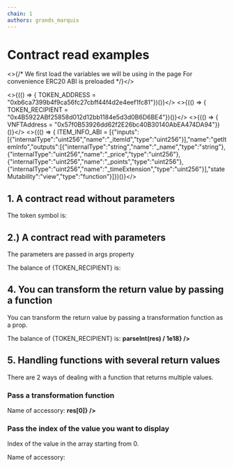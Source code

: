 ```yaml
---
chain: 1
authors: grands_marquis
---
```


# Contract read examples

<>{/* 
    We first load the variables we will be using in the page
    For convenience ERC20 ABI is preloaded
*/}</>

<>{(() => { TOKEN_ADDRESS = "0xb6ca7399b4f9ca56fc27cbff44f4d2e4eef1fc81"})()}</>
<>{(() => { TOKEN_RECIPIENT = "0x4B5922ABf25858d012d12bb1184e5d3d0B6D6BE4"})()}</>
<>{(() => { VNFTAddress = "0x57f0B53926dd62f2E26bc40B30140AbEA474DA94"})()}</>
<>{(() => { ITEM_INFO_ABI = [{"inputs":[{"internalType":"uint256","name":"_itemId","type":"uint256"}],"name":"getItemInfo","outputs":[{"internalType":"string","name":"_name","type":"string"},{"internalType":"uint256","name":"_price","type":"uint256"},{"internalType":"uint256","name":"_points","type":"uint256"},{"internalType":"uint256","name":"_timeExtension","type":"uint256"}],"stateMutability":"view","type":"function"}]})()}</>


## 1. A contract read without parameters


<span>
The token symbol is:
<strong>
<ContractRead address={TOKEN_ADDRESS} 
  abi={ABIs.ERC20} 
  functionName="symbol"
   />
</strong>
</span>


## 2.) A contract read with parameters

The parameters are passed in args property

<span>
The balance of {TOKEN_RECIPIENT} is: 
<strong>
<ContractRead address={TOKEN_ADDRESS} 
  abi={ABIs.ERC20} 
  functionName="balanceOf"
  args={[TOKEN_RECIPIENT]} />
</strong>
</span>

## 4. You can transform the return value by passing a function

You can transform the return value by passing a transformation function as a prop.

<span>
The balance of {TOKEN_RECIPIENT} is:
<strong>
<ContractRead address={TOKEN_ADDRESS} 
  abi={ABIs.ERC20} 
  functionName="balanceOf"
  args={[TOKEN_RECIPIENT]}
  returnValue={(res) => parseInt(res) / 1e18} />
</strong>
</span>

## 5. Handling functions with several return values

There are 2 ways of dealing with a function that returns multiple values. 

### Pass a transformation function

<span>
Name of accessory:
<strong>
<ContractRead 
    args={[1]}
    address={VNFTAddress}
    abi={ITEM_INFO_ABI}
    functionName="getItemInfo"
    returnValue={(res) => res[0]} />
</strong>
</span>

### Pass the index of the value you want to display

Index of the value in the array starting from 0.

<span>
Name of accessory:
<strong>
<ContractRead 
    args={[1]}
    address={VNFTAddress}
    abi={ITEM_INFO_ABI}
    functionName="getItemInfo"
    returnValue={0} />
</strong>
</span>

